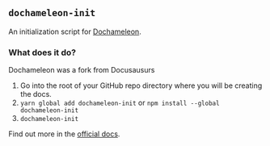 ## `dochameleon-init`

An initialization script for [Dochameleon](https://dochameleon.io).

### What does it do?

Dochameleon was a fork from Docusausurs

1. Go into the root of your GitHub repo directory where you will be creating the docs.
1. `yarn global add dochameleon-init` or `npm install --global dochameleon-init`
1. `dochameleon-init`

Find out more in the [official docs](https://dochameleon.io/docs/guide_installation.html).
